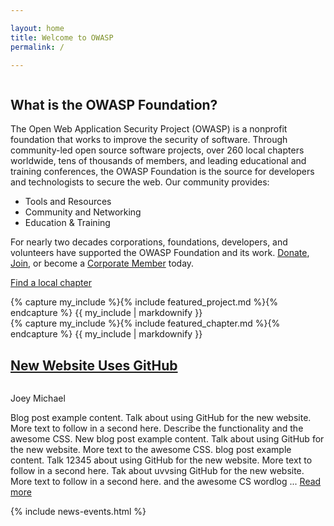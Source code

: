 ```yaml
---

layout: home
title: Welcome to OWASP
permalink: /

---
```


<!-- Rebuild Site Tag 42 -->
<section class="homepage-promo">
  <img src="https://via.placeholder.com/400x400" alt="">
</section>

<section class="homepage-welcome">
  <h1>What is the OWASP Foundation?</h1>
<p>The Open Web Application Security Project (OWASP) is a nonprofit foundation that works to improve the security of software. Through community-led open source software projects, over 260 local chapters worldwide, tens of thousands of members, and leading educational and training conferences, the OWASP Foundation is the source for developers and technologists to secure the web. Our community provides:</p>

<ul>
<li>Tools and Resources</li>
<li>Community and Networking</li>
<li>Education & Training</li>
</ul>

<p>For nearly two decades corporations, foundations, developers, and volunteers have supported the OWASP Foundation and its work. <a href="#">Donate</a>, <a href="#">Join</a>, or become a <a href="#">Corporate Member</a> today.</p>

  <a href="" class="callout-link">Find a local chapter</a>
</section>

<section class="homepage-project">
 {% capture my_include %}{% include featured_project.md %}{% endcapture %}
  {{ my_include | markdownify }}
</section>

<section class="homepage-chapter">
  {% capture my_include %}{% include featured_chapter.md %}{% endcapture %}
  {{ my_include | markdownify }}
</section>

<section class="homepage-blog">
  <h2><a href="#">New Website Uses GitHub</a></h2>
  <a><img src="https://owasp.github.io/www--site-theme/assets/image/test-photo.png" alt=""></a>
  <p class="author"><a>Joey Michael</a></p>
  <p>Blog post example content. Talk about using GitHub for the new website. More text to follow in a second here. Describe the functionality and the awesome CSS. New blog post example content. Talk about using GitHub for the new website. More text to the awesome CSS. blog post example content. Talk 12345 about using GitHub for the new website. More text to follow in a second here. Tak about uvvsing GitHub for the new website. More text to follow in a second here.  and the awesome CS wordlog ... <a href="#">Read more</a> </p>

</section>

{% include news-events.html %}

